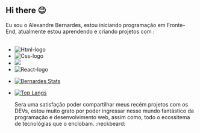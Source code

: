 ## Hi there :wink:
Eu sou o Alexandre Bernardes, estou iniciando programação em Fronte-End, atualmente estou aprendendo e criando projetos com :
<br>
<br>
- <img src="https://img.shields.io/badge/HTML5-E34F26?style=for-the-badge&logo=html5&logoColor=white" alt="Html-logo" />
- <img src="https://img.shields.io/badge/CSS3-1572B6?style=for-the-badge&logo=css3&logoColor=white" alt="Css-logo" />
- <img src="https://img.shields.io/badge/JavaScript-F7DF1E?style=for-the-badge&logo=javascript&logoColor=black" />
- <img src="https://img.shields.io/badge/React-20232A?style=for-the-badge&logo=react&logoColor=61DAFB" alt="React-logo" />
- [![Bernardes Stats](https://github-readme-stats.vercel.app/api?username=Bernardees)](https://github.com/anuraghazra/github-readme-stats)
- [![Top Langs](https://github-readme-stats.vercel.app/api/top-langs/?username=Bernardees)](https://github.com/anuraghazra/github-readme-stats)


  Sera uma satisfação poder compartilhar meus recém projetos com os DEVs, estou muito grato por poder ingressar nesse mundo fantástico da programação e desenvolvimento web,
  assim como, todo o ecossitema de tecnológias que o enclobam. :neckbeard:
